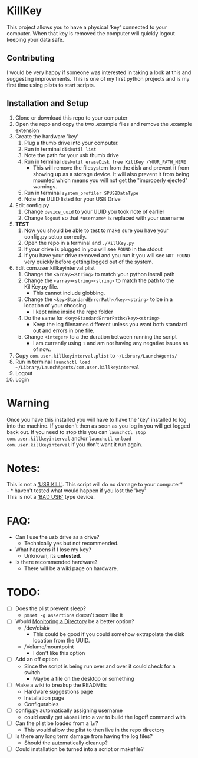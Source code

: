 # KillKey
This project allows you to have a physical 'key' connected to your computer. When that key is removed the computer will quickly logout keeping your data safe.

## Contributing
I would be very happy if someone was interested in taking a look at this and suggesting improvements. This is one of my first python projects and is my first time using plists to start scripts.

## Installation and Setup
1. Clone or download this repo to your computer
2. Open the repo and copy the two .example files and remove the .example extension
3. Create the hardware 'key'  
    1. Plug a thumb drive into your computer.
    2. Run in terminal `diskutil list`
    3. Note the path for your usb thumb drive
    4. Run in terminal `diskutil eraseDisk free KillKey /YOUR_PATH_HERE`
        - This will remove the filesystem from the disk and prevent it from showing up as a storage device. It will also prevent it from being mounted which means you will not get the "improperly ejected" warnings.
    5. Run in terminal `system_profiler SPUSBDataType`
    6. Note the UUID listed for your USB Drive
4. Edit config.py
    1. Change `device_uuid` to your UUID you took note of earlier
    2. Change `logout` so that `*username*` is replaced with your username
5. **TEST**  
    1. Now you should be able to test to make sure you have your config.py setup correctly.
    2. Open the repo in a terminal and `./KillKey.py`
    3. If your drive is plugged in you will see `FOUND` in the stdout
    4. If you have your drive removed and you run it you will see `NOT FOUND` very quickly before getting logged out of the system.
5. Edit com.user.killkeyinterval.plist
    1. Change the `<array><string>` to match your python install path
    2. Change the `<array><string><string>` to match the path to the KillKey.py file.
        - This cannot include globbing. 
    3. Change the `<key>StandardErrorPath</key><string>` to be in a location of your choosing.
        - I kept mine inside the repo folder
    4. Do the same for `<key>StandardErrorPath</key><string>`
        - Keep the log filenames different unless you want both standard out and errors in one file.
    5. Change `<integer>` to a the duration between running the script
        - I am currently using `1` and am not having any negative issues as of now.
6. Copy `com.user.killkeyinterval.plist` to `~/Library/LaunchAgents/`
7. Run in terminal `launchctl load ~/Library/LaunchAgents/com.user.killkeyinterval`
8. Logout
9. Login

# Warning
Once you have this installed you will have to have the 'key' installed to log into the machine. If you don't then as soon as you log in you will get logged back out. If you need to stop this you can `launchctl stop com.user.killkeyinterval` and/or `launchctl unload com.user.killkeyinterval` if you don't want it run again.

# Notes:
This is not a ['USB KILL'](https://usbkill.com/). This script will do no damage to your computer*  
    - * haven't tested what would happen if you lost the 'key'  
This is not a ['BAD USB'](https://maltronics.com/collections/malduinos) type device.

# FAQ:
- Can I use the usb drive as a drive?
    - Technically yes but not recommended.
- What happens if I lose my key?
    - Unknown, its **untested**.
- Is there recommended hardware?
    - There will be a wiki page on hardware.

# TODO:
- [ ] Does the plist prevent sleep?  
    - `pmset -g assertions` doesn't seem like it  
- [ ] Would [Monitoring a Directory](https://developer.apple.com/library/archive/documentation/MacOSX/Conceptual/BPSystemStartup/Chapters/CreatingLaunchdJobs.html#//apple_ref/doc/uid/10000172i-SW7-BCIEDDBJ) be a better option?  
    - /dev/disk#
        - This could be good if you could somehow extrapolate the disk location from the UUID.  
    - /Volume/mountpoint
        - I don't like this option  
- [ ] Add an off option  
    - Since the script is being run over and over it could check for a switch  
        - Maybe a file on the desktop or something  
- [ ] Make a wiki to breakup the READMEs
    - Hardware suggestions page
    - Installation page
    - Configurables
- [ ] config.py automatically assigning username
    - could easily get `whoami` into a var to build the logoff command with
- [ ] Can the plist be loaded from a `ln`?
    - This would allow the plist to then live in the repo directory
- [ ] Is there any long term damage from having the log files?
    - Should the automatically cleanup?
- [ ] Could installation be turned into a script or makefile?